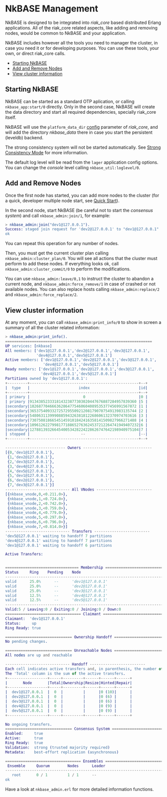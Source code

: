 # NkBASE Management

NkBASE is designed to be integrated into _riak_core_ based distributed Erlang applications. All of the riak_core related aspects, like adding and removing nodes, would be common to NkBASE and your application.

NkBASE includes however all the tools you need to manager the cluster, in case you need it or for developing purposes. You can use these tools, your own, or direct riak_core calls. 

* [Starting NkBASE](#starting-nkbase)
* [Add and Remove Nodes](#add-and-remove-nodes)
* [View cluster information](#view-cluster-information)

## Starting NkBASE

NkBASE can be started as a standard OTP aplication, or calling `nkbase_app:start/0` directly. Only in the second case, NkBASE will create the data directory and start all required dependencies, specially riak_core itself.

NkBASE will use the `platform_data_dir` [config](configuration.md) parameter of _riak_core_, and will add the directory _nkbase_data_ there in case you start the persistent (leveldb) backend.

The strong consistency system will not be started automatically. See [Strong Consistency Mode](strong_consistency.md) for more information.

The default log level will be read from the `lager` application config options. You can change the _console_ level calling `nkbase_util:loglevel/0`.


## Add and Remove Nodes

Once the first node has started, you can add more nodes to the cluster (for a quick, developer multiple node start, see [Quick Start](../README.md#quick-start)).

In the second node, start NkBASE (be careful not to start the _consensus system_) and call `nkbase_admin:join/1`, for example:
```erlang
> nkbase_admin:join("dev1@127.0.0.1").
Success: staged join request for 'dev2@127.0.0.1' to "dev1@127.0.0.1"
ok
```

You can repeat this operation for any number of nodes.

Then, you must get the current cluster plan calling `nkbase_admin:cluster_plan/0`. You will see all actions that the cluster must perform to add these nodes. If everything looks ok, call `nkbase_admin:cluster_commit/0` to perform the modifications.

You can use `nkbase_admin:leave/0,1` to instruct the cluster to abandon a current node, and `nkbase_admin:force_remove/1` in case of crashed or not available nodes. You can also replace hosts calling `nkbase_admin:replace/2` and `nkbase_admin:force_replace/2`.

## View cluster information

At any moment, you can call `nkbase_admin:print_info/0` to show in screen a summary of all the cluster related information:
```erlang
> nkbase_admin:print_info().
==================================================================
UP services: [nkbase]
All members: ['dev1@127.0.0.1','dev2@127.0.0.1','dev3@127.0.0.1',
              'dev4@127.0.0.1','dev5@127.0.0.1']
Active members: ['dev1@127.0.0.1','dev2@127.0.0.1','dev3@127.0.0.1',
                 'dev4@127.0.0.1','dev5@127.0.0.1']
Ready members: ['dev1@127.0.0.1','dev2@127.0.0.1','dev3@127.0.0.1',
                'dev4@127.0.0.1','dev5@127.0.0.1']
Partitions owned by 'dev1@127.0.0.1':
+---------+-------------------------------------------------+--+
|  type   |                      index                      |id|
+---------+-------------------------------------------------+--+
| primary |                        0                        |0 |
| primary |913438523331814323877303020447676887284957839360 |5 |
|secondary|182687704666362864775460604089535377456991567872 |1 |
|secondary|365375409332725729550921208179070754913983135744 |2 |
|secondary|548063113999088594326381812268606132370974703616 |3 |
|secondary|730750818665451459101842416358141509827966271488 |4 |
|secondary|1096126227998177188652763624537212264741949407232|6 |
|secondary|1278813932664540053428224228626747642198940975104|7 |
| stopped |                       --                        |--|
+---------+-------------------------------------------------+--+

--------------------------- Owners -------------------------------
[{0,'dev1@127.0.0.1'},
 {1,'dev2@127.0.0.1'},
 {2,'dev3@127.0.0.1'},
 {3,'dev4@127.0.0.1'},
 {4,'dev5@127.0.0.1'},
 {5,'dev1@127.0.0.1'},
 {6,'dev2@127.0.0.1'},
 {7,'dev3@127.0.0.1'}]
----------------------------- All VNodes -------------------------
[{nkbase_vnode,0,<0.211.0>},
 {nkbase_vnode,1,<0.724.0>},
 {nkbase_vnode,2,<0.742.0>},
 {nkbase_vnode,3,<0.759.0>},
 {nkbase_vnode,4,<0.779.0>},
 {nkbase_vnode,5,<0.297.0>},
 {nkbase_vnode,6,<0.796.0>},
 {nkbase_vnode,7,<0.814.0>}]
----------------------------- Transfers -------------------------
'dev5@127.0.0.1' waiting to handoff 7 partitions
'dev4@127.0.0.1' waiting to handoff 7 partitions
'dev1@127.0.0.1' waiting to handoff 6 partitions

Active Transfers:


================================= Membership ==================================
Status     Ring    Pending    Node
-------------------------------------------------------------------------------
valid      25.0%      --      'dev1@127.0.0.1'
valid      25.0%      --      'dev2@127.0.0.1'
valid      25.0%      --      'dev3@127.0.0.1'
valid      12.5%      --      'dev4@127.0.0.1'
valid      12.5%      --      'dev5@127.0.0.1'
-------------------------------------------------------------------------------
Valid:5 / Leaving:0 / Exiting:0 / Joining:0 / Down:0
================================== Claimant ===================================
Claimant:  'dev1@127.0.0.1'
Status:     up
Ring Ready: true

============================== Ownership Handoff ==============================
No pending changes.

============================== Unreachable Nodes ==============================
All nodes are up and reachable

----------------------------- Handoff -------------------------
Each cell indicates active transfers and, in parenthesis, the number of all known transfers.
The 'Total' column is the sum of the active transfers.
+------------------+-----+---------+------+------+------+
|       Node       |Total|Ownership|Resize|Hinted|Repair|
+------------------+-----+---------+------+------+------+
|  dev1@127.0.0.1  |  0  |         |      |0 (10)|      |
|  dev2@127.0.0.1  |  0  |         |      |0 (6) |      |
|  dev3@127.0.0.1  |  0  |         |      |0 (6) |      |
|  dev4@127.0.0.1  |  0  |         |      |0 (9) |      |
|  dev5@127.0.0.1  |  0  |         |      |0 (9) |      |
+------------------+-----+---------+------+------+------+

No ongoing transfers.
============================== Consensus System ===============================
Enabled:     true
Active:      true
Ring Ready:  true
Validation:  strong (trusted majority required)
Metadata:    best-effort replication (asynchronous)

================================== Ensembles ==================================
 Ensemble     Quorum        Nodes      Leader
-------------------------------------------------------------------------------
   root       0 / 1         1 / 1      --
ok
```

Have a look at `nkbase_admin.erl` for more detailed information functions.
